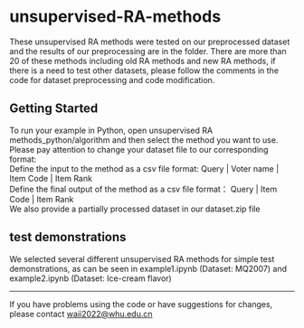 # unsupervised-RA-methods
These unsupervised RA methods were tested on our preprocessed dataset and the results of our preprocessing are in the folder. There are more than 20 of these methods including old RA methods and new RA methods, if there is a need to test other datasets, please follow the comments in the code for dataset preprocessing and code modification.

## Getting Started
To run your example in Python, open unsupervised RA methods_python/algorithm and then select the method you want to use. Please pay attention to change your dataset file to our corresponding format:  
Define the input to the method as a csv file format: Query | Voter name | Item Code | Item Rank  
Define the final output of the method as a csv file format： Query | Item Code | Item Rank  
We also provide a partially processed dataset in our dataset.zip file

## test demonstrations
We selected several different unsupervised RA methods for simple test demonstrations, as can be seen in example1.ipynb (Dataset: MQ2007) and example2.ipynb (Dataset: Ice-cream flavor)

- - -
If you have problems using the code or have suggestions for changes, please contact waii2022@whu.edu.cn
